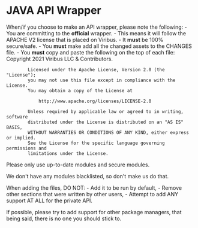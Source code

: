 # JAVA API Wrapper
When/if you choose to make an API wrapper, please note the following:
    - You are committing to the **official** wrapper.
        - This means it will follow the APACHE V2 license that is placed on Viribus.
    - It **must** be 100% secure/safe.
    - You **must** make add all the changed assets to the CHANGES file.
    - You **must** copy and paste the following on the top of each file:
            Copyright 2021 Viribus LLC & Contributors.

            Licensed under the Apache License, Version 2.0 (the "License");
            you may not use this file except in compliance with the License.
            You may obtain a copy of the License at

                http://www.apache.org/licenses/LICENSE-2.0

            Unless required by applicable law or agreed to in writing, software
            distributed under the License is distributed on an "AS IS" BASIS,
            WITHOUT WARRANTIES OR CONDITIONS OF ANY KIND, either express or implied.
            See the License for the specific language governing permissions and
            limitations under the License.

Please only use up-to-date modules and secure modules.

We don't have any modules blacklisted, so don't make us do that.

When adding the files, DO NOT:
    - Add it to be run by default,
    - Remove other sections that were written by other users,
    - Attempt to add ANY support AT ALL for the private API.

If possible, please try to add support for other package managers, that being said, there is no one you should stick to.